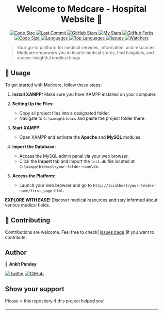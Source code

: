 <h1 align="center">Welcome to Medcare - Hospital Website 👋</h1>
<p align="center">
  <a href="https://github.com/ankitkumarpandey233/Hospital-Website">
    <img src="https://img.shields.io/github/languages/code-size/ankitkumarpandey233/Hospital-Website?logo=github&style=for-the-badge" alt="Code Size" />
  </a>
  <a href="https://github.com/ankitkumarpandey233/Hospital-Website">
    <img src="https://img.shields.io/github/last-commit/ankitkumarpandey233/Hospital-Website?style=for-the-badge&logo=git" alt="Last Commit" />
  </a>
  <a href="https://github.com/ankitkumarpandey233/Hospital-Website/stargazers">
    <img src="https://img.shields.io/github/stars/ankitkumarpandey233/Hospital-Website?style=for-the-badge" alt="GitHub Stars" />
  </a>
  <a href="https://github.com/ankitkumarpandey233/Hospital-Website/stargazers">
    <img src="https://img.shields.io/github/stars/ankitkumarpandey233?affiliations=OWNER%2CCOLLABORATOR&style=for-the-badge&label=My%20Stars" alt="My Stars" />
  </a>
  <a href="https://github.com/ankitkumarpandey233/Hospital-Website/network">
    <img src="https://img.shields.io/github/forks/ankitkumarpandey233/Hospital-Website?style=for-the-badge&logo=git" alt="GitHub Forks" />
  </a>
  <a href="https://github.com/ankitkumarpandey233/Hospital-Website/">
    <img src="https://img.shields.io/github/languages/code-size/ankitkumarpandey233/Hospital-Website?style=for-the-badge" alt="Code Size" />
  </a>
  <a href="https://github.com/ankitkumarpandey233/Hospital-Website/">
    <img src="https://img.shields.io/github/languages/count/ankitkumarpandey233/Hospital-Website?style=for-the-badge" alt="Languages" />
  </a>
  <a href="https://github.com/ankitkumarpandey233/Hospital-Website/">
    <img src="https://img.shields.io/github/languages/top/ankitkumarpandey233/Hospital-Website?style=for-the-badge&label=Top%20Languages" alt="Top Languages" />
  </a>
  <a href="https://github.com/ankitkumarpandey233/Hospital-Website/">
    <img src="https://img.shields.io/github/issues/ankitkumarpandey233/Hospital-Website?style=for-the-badge&label=Issues" alt="Issues" />
  </a>
  <a href="https://github.com/ankitkumarpandey233/Hospital-Website/">
    <img src="https://img.shields.io/github/watchers/ankitkumarpandey233/Hospital-Website?label=Watch&style=for-the-badge" alt="Watchers" />
  </a>
</p>



> Your go-to platform for medical services, information, and resources. Medcare empowers you to locate medical stores, find hospitals, and access insightful medical blogs.

## 🚀 Usage

To get started with Medcare, follow these steps:

1. **Install XAMPP:**
   Make sure you have XAMPP installed on your computer.

2. **Setting Up the Files:**
   - Copy all project files into a designated folder.
   - Navigate to `C:\xampp\htdocs` and paste the project folder there.

3. **Start XAMPP:**
   - Open XAMPP and activate the **Apache** and **MySQL** modules.

4. **Import the Database:**
   - Access the MySQL admin panel via your web browser.
   - Click the **Import** tab and import the `test.db` file located at `C:\xampp\htdocs\<your-folder-name\db`.

5. **Access the Platform:**
   - Launch your web browser and go to `http://localhost/your-folder-name/first_page.html`.

**EXPLORE WITH EASE!** Discover medical resources and stay informed about various medical fields.

## 🤝 Contributing

Contributions are welcome. Feel free to check[ [issues page](https://github.com/ankitkumarpandey233/ospital-Website/issues) ]if you want to contribute.

## Author

👤 **Ankit Pandey**

[![Twitter](https://img.shields.io/twitter/follow/pandeyjee2310?style=social)](https://twitter.com/pandeyjee2310)
[![GitHub](https://img.shields.io/badge/GitHub-Ankit%20Pandey-black?logo=github&style=social)](https://github.com/ankitkumarpandey233)





## Show your support

Please ⭐️ this repository if this project helped you!



---
